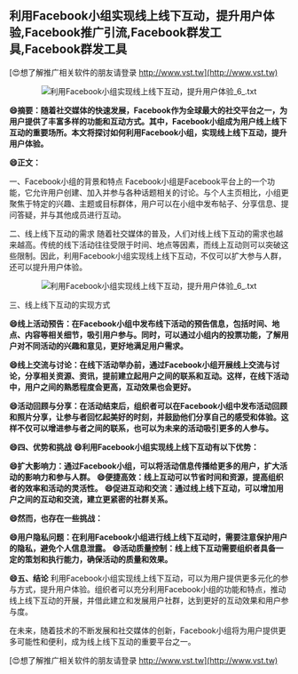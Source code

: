 ## **利用Facebook小组实现线上线下互动，提升用户体验,Facebook推广引流,Facebook群发工具,Facebook群发工具**

[😍想了解推广相关软件的朋友请登录 http://www.vst.tw](http://www.vst.tw)

 <center><img src="https://vst.tw/MP4/tuiguang/png/6.png" alt="利用Facebook小组实现线上线下互动，提升用户体验_6_.txt"></center>

**😄摘要：随着社交媒体的快速发展，Facebook作为全球最大的社交平台之一，为用户提供了丰富多样的功能和互动方式。其中，Facebook小组成为用户线上线下互动的重要场所。本文将探讨如何利用Facebook小组，实现线上线下互动，提升用户体验。**

**😄正文：**

一、Facebook小组的背景和特点
Facebook小组是Facebook平台上的一个功能，它允许用户创建、加入并参与各种话题相关的讨论。与个人主页相比，小组更聚焦于特定的兴趣、主题或目标群体，用户可以在小组中发布帖子、分享信息、提问答疑，并与其他成员进行互动。

二、线上线下互动的需求
随着社交媒体的普及，人们对线上线下互动的需求也越来越高。传统的线下活动往往受限于时间、地点等因素，而线上互动则可以突破这些限制。因此，利用Facebook小组实现线上线下互动，不仅可以扩大参与人群，还可以提升用户体验。

 <center><img src="https://vst.tw/MP4/tuiguang/png/6.png" alt="利用Facebook小组实现线上线下互动，提升用户体验_6_.txt"></center>

三、线上线下互动的实现方式

**😄线上活动预告：在Facebook小组中发布线下活动的预告信息，包括时间、地点、内容等相关细节，吸引用户参与。同时，可以通过小组内的投票功能，了解用户对不同活动的兴趣和意见，更好地满足用户需求。**

**😄线上交流与讨论：在线下活动举办前，通过Facebook小组开展线上交流与讨论，分享相关资源、资讯，提前建立起用户之间的联系和互动。这样，在线下活动中，用户之间的熟悉程度会更高，互动效果也会更好。**

**😄活动回顾与分享：在活动结束后，组织者可以在Facebook小组中发布活动回顾和照片分享，让参与者回忆起美好的时刻，并鼓励他们分享自己的感受和体验。这样不仅可以增进参与者之间的联系，也可以为未来的活动吸引更多的人参与。**

**😄四、优势和挑战**
**😄利用Facebook小组实现线上线下互动有以下优势：**

**😄扩大影响力：通过Facebook小组，可以将活动信息传播给更多的用户，扩大活动的影响力和参与人群。**
**😄便捷高效：线上互动可以节省时间和资源，提高组织者的效率和活动的灵活性。**
**😄促进互动和交流：通过线上线下互动，可以增加用户之间的互动和交流，建立更紧密的社群关系。**

**😄然而，也存在一些挑战：**

**😄用户隐私问题：在利用Facebook小组进行线上线下互动时，需要注意保护用户的隐私，避免个人信息泄露。**
**😄活动质量控制：线上线下互动需要组织者具备一定的策划和执行能力，确保活动的质量和效果。**

**😄五、结论**
利用Facebook小组实现线上线下互动，可以为用户提供更多元化的参与方式，提升用户体验。组织者可以充分利用Facebook小组的功能和特点，推动线上线下互动的开展，并借此建立和发展用户社群，达到更好的互动效果和用户参与度。

在未来，随着技术的不断发展和社交媒体的创新，Facebook小组将为用户提供更多可能性和便利，成为线上线下互动的重要平台之一。

[😍想了解推广相关软件的朋友请登录 http://www.vst.tw](http://www.vst.tw)



